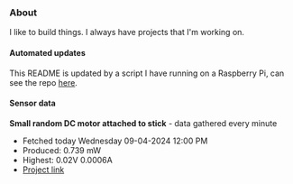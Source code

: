 ### About
I like to build things. I always have projects that I'm working on.

#### Automated updates
This README is updated by a script I have running on a Raspberry Pi, can see the repo [here](https://github.com/jdc-cunningham/raspi-git-repo-updater).

#### Sensor data


**Small random DC motor attached to stick** - data gathered every minute
- Fetched today Wednesday 09-04-2024 12:00 PM
- Produced: 0.739 mW
- Highest: 0.02V 0.0006A
- [Project link](https://github.com/jdc-cunningham/turbine-raspi)